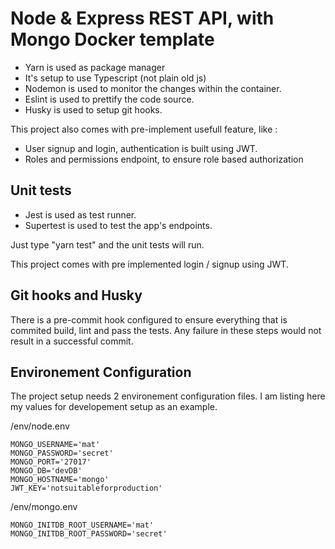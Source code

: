 # Node & Express REST API, with Mongo Docker template

- Yarn is used as package manager
- It's setup to use Typescript (not plain old js)
- Nodemon is used to monitor the changes within the container.
- Eslint is used to prettify the code source.
- Husky is used to setup git hooks.

This project also comes with pre-implement usefull feature, like :

- User signup and login, authentication is built using JWT.
- Roles and permissions endpoint, to ensure role based authorization

## Unit tests

- Jest is used as test runner.
- Supertest is used to test the app's endpoints.

Just type "yarn test" and the unit tests will run.

This project comes with pre implemented login / signup using JWT.

## Git hooks and Husky

There is a pre-commit hook configured to ensure everything that is commited build, lint and pass the tests.
Any failure in these steps would not result in a successful commit.


## Environement Configuration

The project setup needs 2 environement configuration files.
I am listing here my values for developement setup as an example.

/env/node.env

    MONGO_USERNAME='mat'
    MONGO_PASSWORD='secret'
    MONGO_PORT='27017'
    MONGO_DB='devDB'
    MONGO_HOSTNAME='mongo'
    JWT_KEY='notsuitableforproduction'

/env/mongo.env

    MONGO_INITDB_ROOT_USERNAME='mat'
    MONGO_INITDB_ROOT_PASSWORD='secret'